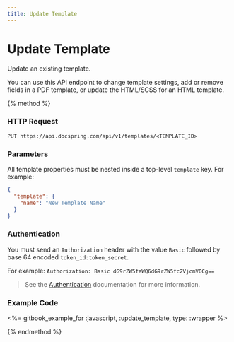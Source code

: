 ```yaml
---
title: Update Template
---
```


# Update Template

Update an existing template.

You can use this API endpoint to change template settings, add or remove fields in a PDF template,
or update the HTML/SCSS for an HTML template.

{% method %}

### HTTP Request

`PUT https://api.docspring.com/api/v1/templates/<TEMPLATE_ID>`

### Parameters

All template properties must be nested inside a top-level `template` key. For example:

```json
{
  "template": {
    "name": "New Template Name"
  }
}
```

### Authentication

You must send an `Authorization` header with the value `Basic` followed by base 64 encoded `token_id:token_secret`.

For example: `Authorization: Basic dG9rZW5faWQ6dG9rZW5fc2VjcmV0Cg==`

> See the [Authentication](authentication.md) documentation for more information.

### Example Code

<%= gitbook_example_for :javascript, :update_template, type: :wrapper %>

{% endmethod %}
